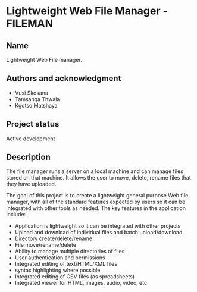 # Lightweight Web File Manager - FILEMAN

## Name
Lightweight Web File manager.

## Authors and acknowledgment
* Vusi Skosana
* Tamsanqa Thwala
* Kgotso Matshaya

## Project status
Active development

## Description
The file manager runs a server on a local machine and can manage files stored on that machine. It allows the user to move, delete, rename files that they have uploaded.

The goal of this project is to create a lightweight general purpose Web file manager, with all of the
standard features expected by users so it can be integrated with other tools as needed.
The key features in the application include:
- Application is lightweight so it can be integrated with other projects
- Upload and download of individual files and batch upload/download
- Directory create/delete/rename
- File move/rename/delete
- Ability to manage multiple directories of files
- User authentication and permissions
- Integrated editing of text/HTML/XML files
- syntax highlighting where possible
- Integrated editing of CSV files (as spreadsheets)
- Integrated viewer for HTML, images, audio, video, etc

